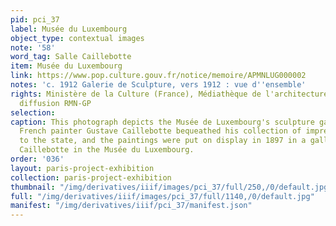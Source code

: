 ```yaml
---
pid: pci_37
label: Musée du Luxembourg
object_type: contextual images
note: '58'
word_tag: Salle Caillebotte
item: Musée du Luxembourg
link: https://www.pop.culture.gouv.fr/notice/memoire/APMNLUG000002
notes: 'c. 1912 Galerie de Sculpture, vers 1912 : vue d''ensemble'
rights: Ministère de la Culture (France), Médiathèque de l'architecture et du patrimoine,
  diffusion RMN-GP
selection: 
caption: This photograph depicts the Musée de Luxembourg's sculpture gallery, c.1912.
  French painter Gustave Caillebotte bequeathed his collection of impressionist paintings
  to the state, and the paintings were put on display in 1897 in a gallery named after
  Caillebotte in the Musée du Luxembourg.
order: '036'
layout: paris-project-exhibition
collection: paris-project-exhibition
thumbnail: "/img/derivatives/iiif/images/pci_37/full/250,/0/default.jpg"
full: "/img/derivatives/iiif/images/pci_37/full/1140,/0/default.jpg"
manifest: "/img/derivatives/iiif/pci_37/manifest.json"
---
```

